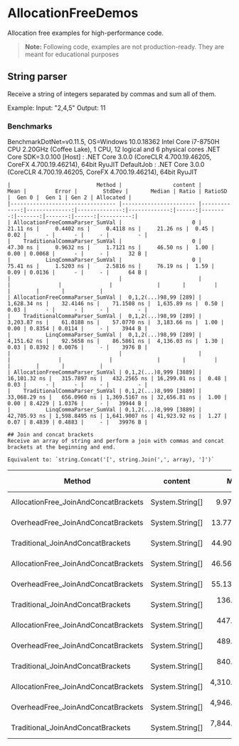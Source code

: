 # AllocationFreeDemos
Allocation free examples for high-performance code. 

> **Note:** Following code, examples are not production-ready. They are meant for educational purposes

## String parser
Receive a string of integers separated by commas and sum all of them.

Example:
Input: "2,4,5"
Output: 11

### Benchmarks

BenchmarkDotNet=v0.11.5, OS=Windows 10.0.18362
Intel Core i7-8750H CPU 2.20GHz (Coffee Lake), 1 CPU, 12 logical and 6 physical cores
.NET Core SDK=3.0.100
  [Host]     : .NET Core 3.0.0 (CoreCLR 4.700.19.46205, CoreFX 4.700.19.46214), 64bit RyuJIT
  DefaultJob : .NET Core 3.0.0 (CoreCLR 4.700.19.46205, CoreFX 4.700.19.46214), 64bit RyuJIT


```
|                           Method |                content |         Mean |         Error |        StdDev |       Median | Ratio | RatioSD |  Gen 0 |  Gen 1 | Gen 2 | Allocated |
|--------------------------------- |----------------------- |-------------:|--------------:|--------------:|-------------:|------:|--------:|-------:|-------:|------:|----------:|
| AllocationFreeCommaParser_SumVal |                      0 |     21.11 ns |     0.4402 ns |     0.4118 ns |     21.26 ns |  0.45 |    0.02 |      - |      - |     - |         - |
|    TraditionalCommaParser_SumVal |                      0 |     47.30 ns |     0.9632 ns |     1.7121 ns |     46.50 ns |  1.00 |    0.00 | 0.0068 |      - |     - |      32 B |
|           LinqCommaParser_SumVal |                      0 |     75.41 ns |     1.5203 ns |     2.5816 ns |     76.19 ns |  1.59 |    0.09 | 0.0136 |      - |     - |      64 B |
|                                  |                        |              |               |               |              |       |         |        |        |       |           |
| AllocationFreeCommaParser_SumVal |  0,1,2(...)98,99 [289] |  1,628.34 ns |    32.4146 ns |    71.1508 ns |  1,635.89 ns |  0.50 |    0.03 |      - |      - |     - |         - |
|    TraditionalCommaParser_SumVal |  0,1,2(...)98,99 [289] |  3,203.87 ns |    61.0188 ns |    57.0770 ns |  3,183.66 ns |  1.00 |    0.00 | 0.8354 | 0.0114 |     - |    3944 B |
|           LinqCommaParser_SumVal |  0,1,2(...)98,99 [289] |  4,151.62 ns |    92.5658 ns |    86.5861 ns |  4,136.03 ns |  1.30 |    0.03 | 0.8392 | 0.0076 |     - |    3976 B |
|                                  |                        |              |               |               |              |       |         |        |        |       |           |
| AllocationFreeCommaParser_SumVal | 0,1,2(...)8,999 [3889] | 16,101.32 ns |   315.7897 ns |   432.2565 ns | 16,299.01 ns |  0.48 |    0.03 |      - |      - |     - |         - |
|    TraditionalCommaParser_SumVal | 0,1,2(...)8,999 [3889] | 33,068.29 ns |   656.0960 ns | 1,369.5167 ns | 32,656.81 ns |  1.00 |    0.00 | 8.4229 | 1.0376 |     - |   39944 B |
|           LinqCommaParser_SumVal | 0,1,2(...)8,999 [3889] | 42,705.93 ns | 1,598.8495 ns | 1,641.9007 ns | 41,923.92 ns |  1.27 |    0.07 | 8.4839 | 0.4883 |     - |   39976 B |

## Join and concat brackets
Receive an array of string and perform a join with commas and concat brackets at the beginning and end.

Equivalent to: `string.Concat('[', string.Join(',', array), ']')`

```
|                               Method |         content |         Mean |       Error |      StdDev |  Ratio | RatioSD |  Gen 0 |  Gen 1 | Gen 2 | Allocated |
|------------------------------------- |---------------- |-------------:|------------:|------------:|-------:|--------:|-------:|-------:|------:|----------:|
| AllocationFree_JoinAndConcatBrackets | System.String[] |     9.976 ns |   0.2272 ns |   0.5035 ns |   0.22 |    0.02 |      - |      - |     - |         - |
|   OverheadFree_JoinAndConcatBrackets | System.String[] |    13.775 ns |   0.2705 ns |   0.2530 ns |   0.30 |    0.01 | 0.0068 |      - |     - |      32 B |
|    Traditional_JoinAndConcatBrackets | System.String[] |    44.908 ns |   0.9200 ns |   1.5116 ns |   1.00 |    0.00 | 0.0272 |      - |     - |     128 B |
| AllocationFree_JoinAndConcatBrackets | System.String[] |    46.561 ns |   0.9548 ns |   2.0757 ns |   1.04 |    0.06 |      - |      - |     - |         - |
|   OverheadFree_JoinAndConcatBrackets | System.String[] |    55.132 ns |   1.1281 ns |   2.5920 ns |   1.24 |    0.09 | 0.0187 |      - |     - |      88 B |
|    Traditional_JoinAndConcatBrackets | System.String[] |   136.196 ns |   2.1177 ns |   1.9809 ns |   3.00 |    0.12 | 0.0560 |      - |     - |     264 B |
| AllocationFree_JoinAndConcatBrackets | System.String[] |   447.116 ns |   8.7690 ns |  11.0900 ns |   9.90 |    0.41 |      - |      - |     - |         - |
|   OverheadFree_JoinAndConcatBrackets | System.String[] |   489.450 ns |   9.6672 ns |  21.8206 ns |  10.99 |    0.65 | 0.1326 |      - |     - |     624 B |
|    Traditional_JoinAndConcatBrackets | System.String[] |   840.456 ns |  16.5204 ns |  16.2252 ns |  18.52 |    0.79 | 0.2851 |      - |     - |    1344 B |
| AllocationFree_JoinAndConcatBrackets | System.String[] | 4,310.807 ns |  81.9154 ns |  80.4519 ns |  94.97 |    3.95 |      - |      - |     - |         - |
|   OverheadFree_JoinAndConcatBrackets | System.String[] | 4,946.532 ns |  98.3327 ns | 252.0644 ns | 109.23 |    5.62 | 1.2741 |      - |     - |    6024 B |
|    Traditional_JoinAndConcatBrackets | System.String[] | 7,844.487 ns | 131.4879 ns | 122.9938 ns | 172.52 |    6.19 | 2.5787 | 0.0153 |     - |   12144 B |
